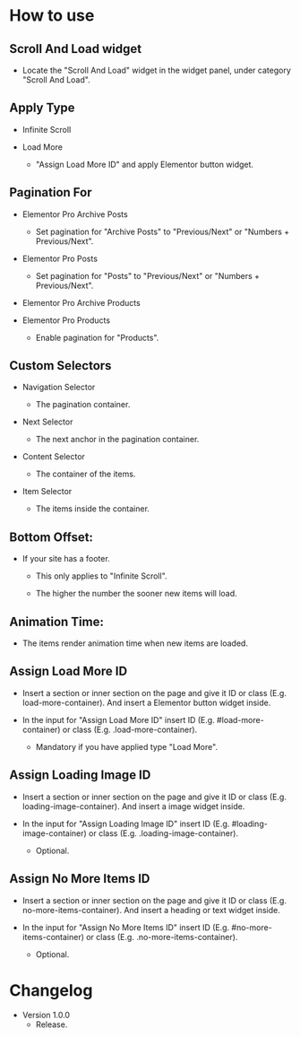 # How to use

## Scroll And Load widget
- Locate the "Scroll And Load" widget in the widget panel, under category "Scroll And Load".

## Apply Type 
- Infinite Scroll

- Load More
  * "Assign Load More ID" and apply Elementor button widget.
  
## Pagination For
- Elementor Pro Archive Posts
  * Set pagination for "Archive Posts" to "Previous/Next" or "Numbers + Previous/Next".
  
- Elementor Pro Posts
  * Set pagination for "Posts" to "Previous/Next" or "Numbers + Previous/Next".
  
- Elementor Pro Archive Products
  
- Elementor Pro Products
  * Enable pagination for "Products".
	
## Custom Selectors
- Navigation Selector
  * The pagination container.
  
- Next Selector
  * The next anchor in the pagination container.
  
- Content Selector
  * The container of the items.
  
- Item Selector
  * The items inside the container.
     
## Bottom Offset:
- If your site has a footer. 
  * This only applies to "Infinite Scroll".
  
  * The higher the number the sooner new items will load.
   
## Animation Time:
- The items render animation time when new items are loaded.
   
## Assign Load More ID
- Insert a section or inner section on the page and give it ID or class (E.g. load-more-container). And insert a Elementor button widget inside.

- In the input for "Assign Load More ID" insert ID (E.g. #load-more-container) or class (E.g. .load-more-container).
  * Mandatory if you have applied type "Load More".
   
## Assign Loading Image ID
- Insert a section or inner section on the page and give it ID or class (E.g. loading-image-container). And insert a image widget inside.

- In the input for "Assign Loading Image ID" insert ID (E.g. #loading-image-container) or class (E.g. .loading-image-container).
  * Optional.
   
## Assign No More Items ID
- Insert a section or inner section on the page and give it ID or class (E.g. no-more-items-container). And insert a heading or text widget inside.

- In the input for "Assign No More Items ID" insert ID (E.g. #no-more-items-container) or class (E.g. .no-more-items-container).
  * Optional.

# Changelog

- Version 1.0.0
  * Release.
